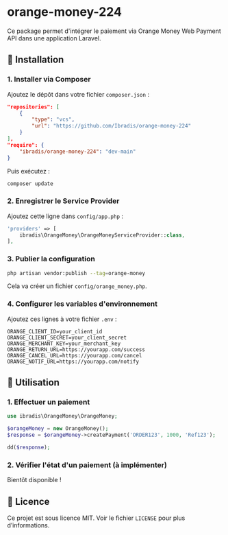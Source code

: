 # orange-money-224

Ce package permet d'intégrer le paiement via Orange Money Web Payment API dans une application Laravel.

## 📌 Installation

### 1. Installer via Composer
Ajoutez le dépôt dans votre fichier `composer.json` :

```json
"repositories": [
    {
        "type": "vcs",
        "url": "https://github.com/Ibradis/orange-money-224"
    }
],
"require": {
    "ibradis/orange-money-224": "dev-main"
}
```

Puis exécutez :
```bash
composer update
```

### 2. Enregistrer le Service Provider
Ajoutez cette ligne dans `config/app.php` :

```php
'providers' => [
    ibradis\OrangeMoney\OrangeMoneyServiceProvider::class,
],
```

### 3. Publier la configuration

```bash
php artisan vendor:publish --tag=orange-money
```

Cela va créer un fichier `config/orange_money.php`.

### 4. Configurer les variables d'environnement
Ajoutez ces lignes à votre fichier `.env` :

```env
ORANGE_CLIENT_ID=your_client_id
ORANGE_CLIENT_SECRET=your_client_secret
ORANGE_MERCHANT_KEY=your_merchant_key
ORANGE_RETURN_URL=https://yourapp.com/success
ORANGE_CANCEL_URL=https://yourapp.com/cancel
ORANGE_NOTIF_URL=https://yourapp.com/notify
```

## 🚀 Utilisation

### 1. Effectuer un paiement

```php
use ibradis\OrangeMoney\OrangeMoney;

$orangeMoney = new OrangeMoney();
$response = $orangeMoney->createPayment('ORDER123', 1000, 'Ref123');

dd($response);
```

### 2. Vérifier l'état d'un paiement (à implémenter)
Bientôt disponible !

## 📜 Licence
Ce projet est sous licence MIT. Voir le fichier `LICENSE` pour plus d’informations.

